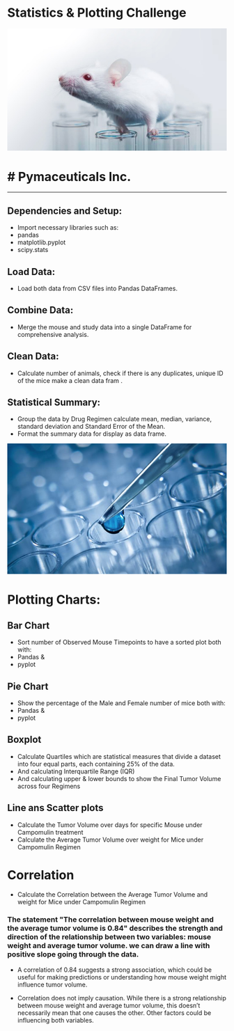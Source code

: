 #  Statistics & Plotting Challenge

![Laboratories](Images/preclinical.jpg)

# # Pymaceuticals Inc.
---

## Dependencies and Setup:

* Import necessary libraries such as:
* pandas
* matplotlib.pyplot
* scipy.stats

## Load Data:

* Load both data from CSV files into Pandas DataFrames.

## Combine Data:

* Merge the mouse and study data into a single DataFrame for comprehensive analysis.

## Clean Data:

* Calculate number of animals, check if there is any duplicates, unique ID of the mice make a clean data fram .

## Statistical Summary:

* Group the data by Drug Regimen calculate mean, median, variance, standard deviation and Standard Error of the Mean.
* Format the summary data for display as data frame.



![Laboratories](Images/preclinicallab.jpg)

# Plotting Charts:

## Bar Chart
* Sort number of Observed Mouse Timepoints to have a sorted plot both with:
* Pandas &
* pyplot

## Pie Chart
* Show the percentage of the Male and Female number of mice both with:
* Pandas &
* pyplot

## Boxplot 
* Calculate Quartiles which are statistical measures that divide a dataset into four equal parts, each containing 25% of the data.
* And calculating Interquartile Range (IQR)
* And calculating upper & lower bounds to show the Final Tumor Volume across four Regimens

## Line ans Scatter plots 
* Calculate the Tumor Volume over days for specific Mouse under Campomulin treatment
* Calculate the Average Tumor Volume over weight for Mice under Campomulin Regimen


# Correlation
* Calculate the Correlation between the Average Tumor Volume and weight for Mice under Campomulin Regimen

### The statement "The correlation between mouse weight and the average tumor volume is 0.84" describes the strength and direction of the relationship between two variables: mouse weight and average tumor volume. we can draw a line with positive slope going through the data.

* A correlation of 0.84 suggests a strong association, which could be useful for making predictions or understanding how mouse weight might influence tumor volume.

* Correlation does not imply causation. While there is a strong relationship between mouse weight and average tumor volume, this doesn’t necessarily mean that one causes the other. Other factors could be influencing both variables.

